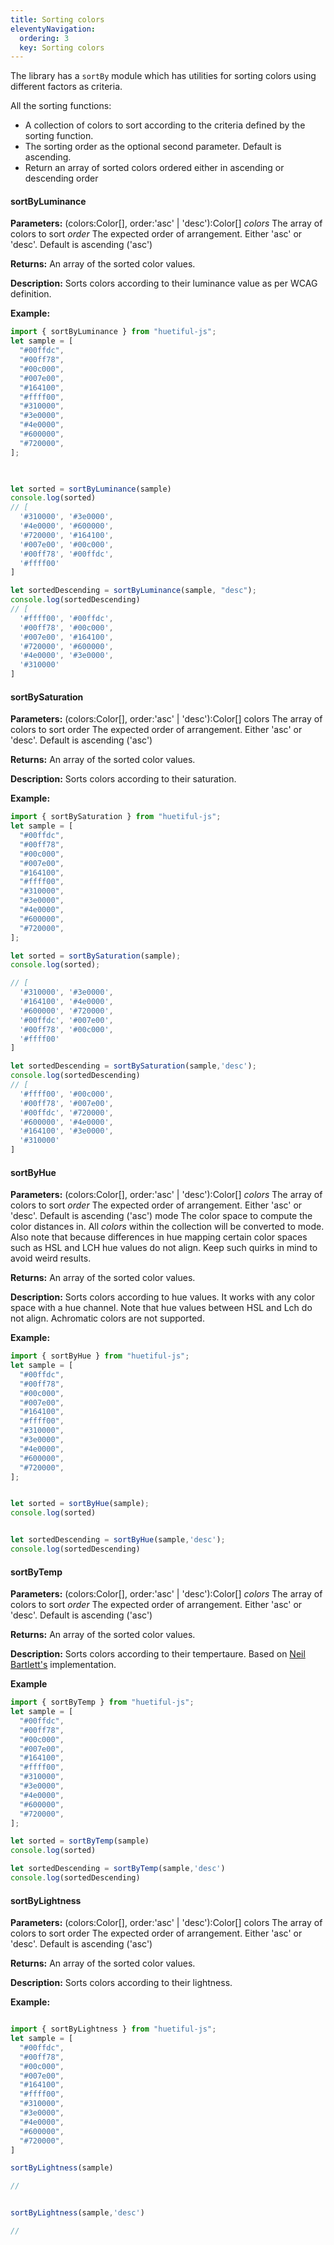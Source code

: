 ```yaml
---
title: Sorting colors
eleventyNavigation:
  ordering: 3
  key: Sorting colors
---
```

The library has a `sortBy` module which has utilities for sorting colors using different factors as criteria.

All the sorting functions:

- A collection of colors to sort according to the criteria defined by the sorting function.
- The sorting order as the optional second parameter. Default is ascending.
- Return an array of sorted colors ordered either in ascending or descending order

#### sortByLuminance

**Parameters:**
(colors:Color[], order:'asc' | 'desc'):Color[]
*colors* The array of colors to sort
 *order* The expected order of arrangement. Either 'asc' or 'desc'. Default is ascending ('asc')
 
**Returns:**
An array of the sorted color values.

**Description:**
Sorts colors according to their luminance value as per WCAG definition.

**Example:**

```javascript
import { sortByLuminance } from "huetiful-js";
let sample = [
  "#00ffdc",
  "#00ff78",
  "#00c000",
  "#007e00",
  "#164100",
  "#ffff00",
  "#310000",
  "#3e0000",
  "#4e0000",
  "#600000",
  "#720000",
];

 

let sorted = sortByLuminance(sample)
console.log(sorted)
// [
  '#310000', '#3e0000',
  '#4e0000', '#600000',
  '#720000', '#164100',
  '#007e00', '#00c000',
  '#00ff78', '#00ffdc',
  '#ffff00'
]

let sortedDescending = sortByLuminance(sample, "desc");
console.log(sortedDescending)
// [
  '#ffff00', '#00ffdc',
  '#00ff78', '#00c000',
  '#007e00', '#164100',
  '#720000', '#600000',
  '#4e0000', '#3e0000',
  '#310000'
]

```

#### sortBySaturation

**Parameters:**
(colors:Color[], order:'asc' | 'desc'):Color[]
colors The array of colors to sort
 order The expected order of arrangement. Either 'asc' or 'desc'. Default is ascending ('asc')
 
**Returns:**
An array of the sorted color values.

**Description:**
Sorts colors according to their saturation.

**Example:**

```javascript
import { sortBySaturation } from "huetiful-js";
let sample = [
  "#00ffdc",
  "#00ff78",
  "#00c000",
  "#007e00",
  "#164100",
  "#ffff00",
  "#310000",
  "#3e0000",
  "#4e0000",
  "#600000",
  "#720000",
];

let sorted = sortBySaturation(sample);
console.log(sorted);

// [
  '#310000', '#3e0000',
  '#164100', '#4e0000',
  '#600000', '#720000',
  '#00ffdc', '#007e00',
  '#00ff78', '#00c000',
  '#ffff00'
]

let sortedDescending = sortBySaturation(sample,'desc');
console.log(sortedDescending)
// [
  '#ffff00', '#00c000',
  '#00ff78', '#007e00',
  '#00ffdc', '#720000',
  '#600000', '#4e0000',
  '#164100', '#3e0000',
  '#310000'
]

```

#### sortByHue


**Parameters:**
(colors:Color[], order:'asc' | 'desc'):Color[]
*colors* The array of colors to sort
 *order* The expected order of arrangement. Either 'asc' or 'desc'. Default is ascending ('asc')
 mode The color space to compute the color distances in. All *colors* within the collection will be converted to mode. Also note that because differences in hue mapping certain color spaces such as HSL and LCH hue values do not align. Keep such quirks in mind to avoid weird results.
 
**Returns:**
An array of the sorted color values.

**Description:**
Sorts colors according to hue values. It works with any color space with a hue channel. Note that hue values between HSL and Lch do not align. Achromatic colors are not supported.

**Example:**
```javascript
import { sortByHue } from "huetiful-js";
let sample = [
  "#00ffdc",
  "#00ff78",
  "#00c000",
  "#007e00",
  "#164100",
  "#ffff00",
  "#310000",
  "#3e0000",
  "#4e0000",
  "#600000",
  "#720000",
];


let sorted = sortByHue(sample);
console.log(sorted)


let sortedDescending = sortByHue(sample,'desc');
console.log(sortedDescending)

```

#### sortByTemp

**Parameters:**
(colors:Color[], order:'asc' | 'desc'):Color[]
*colors* The array of colors to sort
 *order* The expected order of arrangement. Either 'asc' or 'desc'. Default is ascending ('asc')
 
**Returns:**
An array of the sorted color values.

**Description:**
Sorts colors according to their tempertaure. Based on [Neil Bartlett's](https://github.com/neilbartlett/color-temperature) implementation.

**Example**

```javascript
import { sortByTemp } from "huetiful-js";
let sample = [
  "#00ffdc",
  "#00ff78",
  "#00c000",
  "#007e00",
  "#164100",
  "#ffff00",
  "#310000",
  "#3e0000",
  "#4e0000",
  "#600000",
  "#720000",
];

let sorted = sortByTemp(sample)
console.log(sorted)

let sortedDescending = sortByTemp(sample,'desc')
console.log(sortedDescending)
```

#### sortByLightness

**Parameters:**
(colors:Color[], order:'asc' | 'desc'):Color[]
colors The array of colors to sort
 order The expected order of arrangement. Either 'asc' or 'desc'. Default is ascending ('asc')
 
**Returns:**
An array of the sorted color values.

**Description:**
Sorts colors according to their lightness.

**Example:**

```javascript

import { sortByLightness } from "huetiful-js";
let sample = [
  "#00ffdc",
  "#00ff78",
  "#00c000",
  "#007e00",
  "#164100",
  "#ffff00",
  "#310000",
  "#3e0000",
  "#4e0000",
  "#600000",
  "#720000",
]

sortByLightness(sample)

//


sortByLightness(sample,'desc')

//


```
